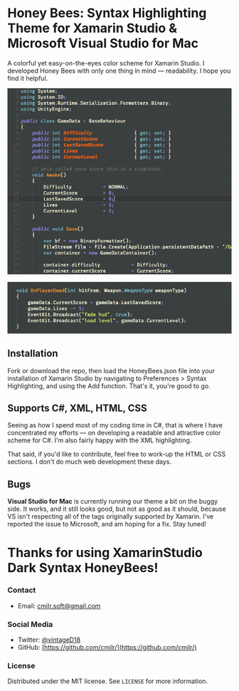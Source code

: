 # Honey Bees: Syntax Highlighting Theme for Xamarin Studio & Microsoft Visual Studio for Mac
A colorful yet easy-on-the-eyes color scheme for Xamarin Studio. I developed Honey Bees with 
only one thing in mind — readability. I hope you find it helpful. 

![](screenshot_class.png)

![](screenshot_method.png)

## Installation

Fork or download the repo, then load the HoneyBees.json file into your installation of Xamarin Studio 
by navigating to Preferences > Syntax Highlighting, and using the Add function. That's it, you're good to go.

## Supports C#, XML, HTML, CSS

Seeing as how I spend most of my coding time in C#, that is where I have concentrated my efforts — on developing a readable
and attractive color scheme for C#. I'm also fairly happy with the XML highlighting.

That said, if you'd like to contribute, feel free to work-up the HTML or CSS sections. I don't do much web development
these days.

## Bugs
**Visual Studio for Mac** is currently running our theme a bit on the buggy side. It works, and it still looks good, but not as good as it should, because VS isn't respecting all of the tags originally supported by Xamarin. I've reported the issue to Microsoft, and am hoping for a fix. Stay tuned!

# Thanks for using XamarinStudio Dark Syntax HoneyBees!

### Contact
- Email: cmilr.soft@gmail.com

### Social Media
- Twitter: [@vintageD18](https://twitter.com/vintageD18)
- GitHub: [https://github.com/cmilr/](https://github.com/cmilr/)

### License
Distributed under the MIT license. See ``LICENSE`` for more information.
